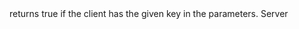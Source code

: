 <function name="HasParam" parent="HttpRequest" type="classfunc">
	<description>
		returns true if the client has the given key in the parameters.
		<added version="0.7"></added>
	</description>
	<realm>Server</realm>
	<args>
		<arg name="key" type="string"></arg>
	</args>
	<rets>
		<ret name="hasValue" type="boolean"></ret>
	</rets>
</function>